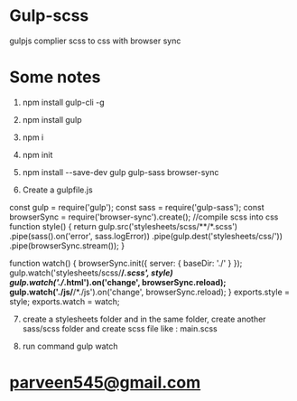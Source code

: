# Gulp-scss
gulpjs complier scss to css with browser sync

# Some notes

1. npm install gulp-cli -g
2. npm install gulp
3. npm i
4. npm init
5. npm install --save-dev gulp gulp-sass browser-sync



6. Create a gulpfile.js 

const gulp = require('gulp');
const sass = require('gulp-sass');
const browserSync = require('browser-sync').create();
//compile scss into css
function style() {
    return gulp.src('stylesheets/scss/**/*.scss')
        .pipe(sass().on('error', sass.logError))
        .pipe(gulp.dest('stylesheets/css/'))
        .pipe(browserSync.stream());
}

function watch() {
    browserSync.init({
        server: {
            baseDir: './'
        }
    });
    gulp.watch('stylesheets/scss/**/*.scss', style)
    gulp.watch('./*.html').on('change', browserSync.reload);
    gulp.watch('./js/**/*./js').on('change', browserSync.reload);
}
exports.style = style;
exports.watch = watch;


7. create a stylesheets folder and in the same folder, create another sass/scss folder and create scss file like : main.scss

8. run command gulp watch



# parveen545@gmail.com
